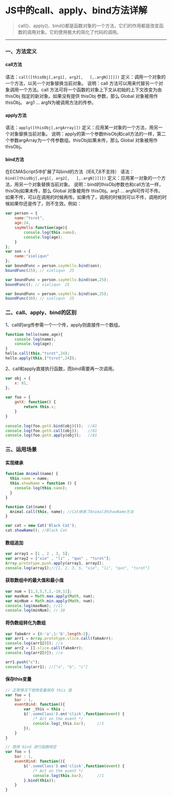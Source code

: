 # JS中的call、apply、bind方法详解


> call()、apply()、bind()都是函数对象的一个方法，它们的作用都是改变函数的调用对象。它的使用极大的简化了代码的调用。


----------

### 一、方法定义

#### call方法
语法：`call([thisObj[,arg1[, arg2[,   [,.argN]]]]])`
定义：调用一个对象的一个方法，以另一个对象替换当前对象。
说明：call 方法可以用来代替另一个对象调用一个方法。call 方法可将一个函数的对象上下文从初始的上下文改变为由 thisObj 指定的新对象。如果没有提供 thisObj 参数，那么 Global 对象被用作 thisObj。
arg1 ... argN为被调用方法的传参。

#### apply方法
语法：`apply([thisObj[,argArray]])`
定义：应用某一对象的一个方法，用另一个对象替换当前对象。
说明：apply的第一个参数thisObj和call方法的一样，第二个参数argArray为一个传参数组。thisObj如果未传，那么 Global 对象被用作 thisObj。

#### bind方法
在ECMAScript5中扩展了叫bind的方法（IE6,7,8不支持）
语法：`bind([thisObj[,arg1[, arg2[,   [,.argN]]]]])`
定义：应用某一对象的一个方法，用另一个对象替换当前对象。
说明：bind的thisObj参数也和call方法一样，thisObj如果未传，那么 Global 对象被用作 thisObj。arg1 ... argN可传可不传。如果不传，可以在调用的时候再传。如果传了，调用的时候则可以不传，调用的时候如果你还是传了，则不生效。例如：
```javascript
var person = {
    name:"tsrot",
    age:24,
    sayHello:function(age){
        console.log(this.name);
        console.log(age);
    }
};
var son = {
	name:"xieliqun"
};
var boundFunc = person.sayHello.bind(son);
boundFunc(25); // xieliqun  25
```

```javascript
var boundFunc = person.sayHello.bind(son,25);
boundFunc(); // xieliqun  25
```

```javascript
var boundFunc = person.sayHello.bind(son,25);
boundFunc(30); // xieliqun  25
```

### 二、call、apply、bind的区别
1、call的arg传参需一个一个传，apply则直接传一个数组。
```javascript
function hello(name,age){
	console.log(name);
	console.log(age);
}
hello.call(this,"tsrot",24);
hello.apply(this,["tsrot",24]);
```
2、call和apply直接执行函数，而bind需要再一次调用。
```javascript
var obj = {
    x: 81,
};
  
var foo = {
    getX: function() {
        return this.x;
    }
}
  
console.log(foo.getX.bind(obj)());  //81
console.log(foo.getX.call(obj));    //81
console.log(foo.getX.apply(obj));   //81
```

### 三、运用场景

#### 实现继承
```javascript
function Animal(name) {
  this.name = name;
  this.showName = function () {
    console.log(this.name);
  }
}

function Cat(name) {
  Animal.call(this, name); //Cat继承了Animal的showName方法
}

var cat = new Cat('Black Cat');
cat.showName(); //Black Cat
```

#### 数组追加
```javascript
var array1 = [1 , 2 , 3, 5];  
var array2 = ["xie" , "li" , "qun" , "tsrot"];  
Array.prototype.push.apply(array1, array2);
console.log(array1);//[1, 2, 3, 5, "xie", "li", "qun", "tsrot"]
```

#### 获取数组中的最大值和最小值
```javascript
var num = [1,3,5,7,2,-10,11];
var maxNum = Math.max.apply(Math, num);
var minNum = Math.min.apply(Math, num);
console.log(maxNum); //11
console.log(minNum); //-10
```

#### 将伪数组转化为数组
```javascript
var fakeArr = {0:'a',1:'b',length:2};
var arr1 = Array.prototype.slice.call(fakeArr);
console.log(arr1[0]); //a
var arr2 = [].slice.call(fakeArr);
console.log(arr2[0]); //a

arr1.push("c");
console.log(arr1); //["a", "b", "c"]
```

#### 保存this变量
```javascript
// 正常情况下使用变量保存 this 值
var foo = {
    bar : 1,
    eventBind: function(){
        var _this = this ;
        $('.someClass').on('click',function(event) {
            /* Act on the event */
            console.log(_this.bar);     //1
        });
    }
}

// 使用 bind 进行函数绑定
var foo = {
    bar : 1,
    eventBind: function(){
        $('.someClass').on('click',function(event) {
            /* Act on the event */
            console.log(this.bar);      //1
        }.bind(this));
    }
}
```